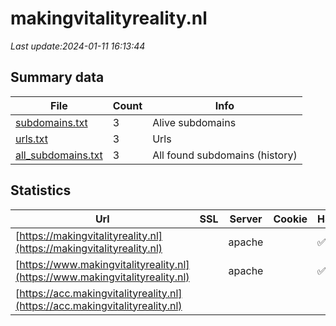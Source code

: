 # makingvitalityreality.nl
*Last update:2024-01-11 16:13:44*
## Summary data
| File       | Count | Info |
|------------|-------|------|
|[subdomains.txt](/data/makingvitalityreality/subdomains.txt)|3|Alive subdomains|
|[urls.txt](/data/makingvitalityreality/urls.txt)|3|Urls|
|[all_subdomains.txt](/data/makingvitalityreality/all_subdomains.txt)|3|All found subdomains (history)|
## Statistics
| Url | SSL | Server | Cookie | HSTS | CSP | XFO | XXP | RP | Tech |
|------------|-------|------|------|------|------|------|------|------|------|
|[https://makingvitalityreality.nl](https://makingvitalityreality.nl)| |apache| |:white_check_mark: | |:warning: |:white_check_mark: |:white_check_mark: |:white_check_mark: |Apache HTTP Server D...|
|[https://www.makingvitalityreality.nl](https://www.makingvitalityreality.nl)| |apache| |:white_check_mark: | |:warning: |:white_check_mark: |:white_check_mark: |:white_check_mark: |Apache HTTP Server H...|
|[https://acc.makingvitalityreality.nl](https://acc.makingvitalityreality.nl)| | | | | | | |:white_check_mark: |Basic Nginx:1.24.0|